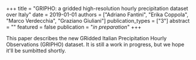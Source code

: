 +++
title = "GRIPHO: a gridded high-resolution hourly precipitation dataset over Italy"
date = 2019-01-01
authors = ["Adriano Fantini", "Erika Coppola", "Marco Verdecchia", "Graziano Giuliani"]
publication_types = ["3"]
abstract = ""
featured = false
publication = "*in preparation*"
+++

This paper describes the new GRidded Italian Precipitation Hourly Observations (GRIPHO) dataset. It is still a work in progress, but we hope it'll be sumbitted shortly.
